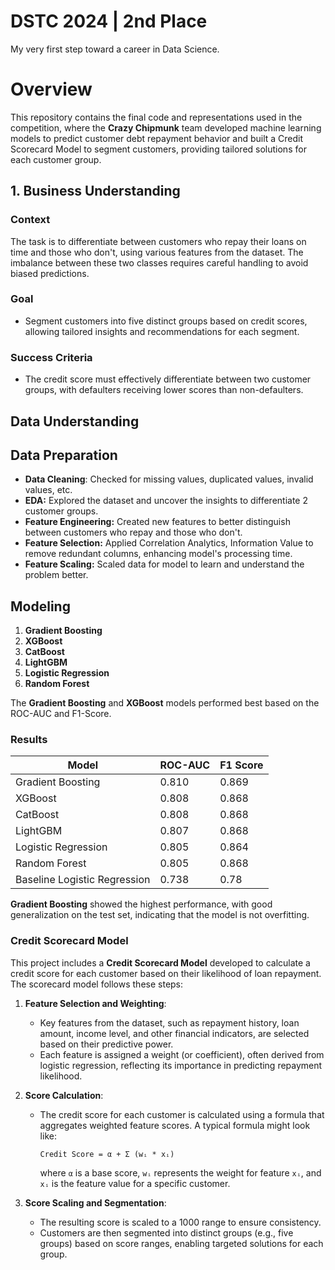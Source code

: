 # DSTC 2024 | 2nd Place 
My very first step toward a career in Data Science.

# Overview

This repository contains the final code and representations used in the competition, where the **Crazy Chipmunk** team developed machine learning models to predict customer debt repayment behavior and built a Credit Scorecard Model to segment customers, providing tailored solutions for each customer group.

## 1. Business Understanding

### Context
The task is to differentiate between customers who repay their loans on time and those who don't, using various features from the dataset. The imbalance between these two classes requires careful handling to avoid biased predictions.

### Goal
- Segment customers into five distinct groups based on credit scores, allowing tailored insights and recommendations for each segment.

### Success Criteria
- The credit score must effectively differentiate between two customer groups, with defaulters receiving lower scores than non-defaulters.

## Data Understanding

## Data Preparation
- **Data Cleaning**: Checked for missing values, duplicated values, invalid values, etc.
- **EDA:** Explored the dataset and uncover the insights to differentiate 2 customer groups.
- **Feature Engineering:** Created new features to better distinguish between customers who repay and those who don't.
- **Feature Selection:** Applied Correlation Analytics, Information Value to remove redundant columns, enhancing model's processing time.
- **Feature Scaling:** Scaled data for model to learn and understand the problem better.

## Modeling
1. **Gradient Boosting**
2. **XGBoost**
3. **CatBoost**
4. **LightGBM**
5. **Logistic Regression**
6. **Random Forest**

The **Gradient Boosting** and **XGBoost** models performed best based on the ROC-AUC and F1-Score.

### Results

| Model                   | ROC-AUC | F1 Score |
|--------------------------|---------|----------|
| Gradient Boosting         | 0.810   | 0.869    |
| XGBoost                   | 0.808   | 0.868    |
| CatBoost                  | 0.808   | 0.868    |
| LightGBM                  | 0.807   | 0.868    |
| Logistic Regression       | 0.805   | 0.864    |
| Random Forest             | 0.805   | 0.868    |
| Baseline Logistic Regression       | 0.738   | 0.78    |


**Gradient Boosting** showed the highest performance, with good generalization on the test set, indicating that the model is not overfitting.

### Credit Scorecard Model

This project includes a **Credit Scorecard Model** developed to calculate a credit score for each customer based on their likelihood of loan repayment. The scorecard model follows these steps:

1. **Feature Selection and Weighting**: 
   - Key features from the dataset, such as repayment history, loan amount, income level, and other financial indicators, are selected based on their predictive power.
   - Each feature is assigned a weight (or coefficient), often derived from logistic regression, reflecting its importance in predicting repayment likelihood.

2. **Score Calculation**:
   - The credit score for each customer is calculated using a formula that aggregates weighted feature scores. A typical formula might look like:

     ```
     Credit Score = α + Σ (wᵢ * xᵢ)
     ```

     where `α` is a base score, `wᵢ` represents the weight for feature `xᵢ`, and `xᵢ` is the feature value for a specific customer.

3. **Score Scaling and Segmentation**:
   - The resulting score is scaled to a 1000 range to ensure consistency.
   - Customers are then segmented into distinct groups (e.g., five groups) based on score ranges, enabling targeted solutions for each group.




